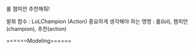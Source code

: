 롤 챔피언 추천해줘!

발화 함수 : LoLChampion (Action)
중요하게 생각해야 하는 명명 : 롤(lol), 챔피언(champion), 추천(action)

======Modeling======